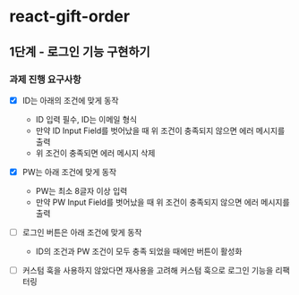 # react-gift-order

## 1단계 - 로그인 기능 구현하기

### 과제 진행 요구사항

- [x] ID는 아래의 조건에 맞게 동작  
  - ID 입력 필수, ID는 이메일 형식  
  - 만약 ID Input Field를 벗어났을 때 위 조건이 충족되지 않으면 에러 메시지를 출력  
  - 위 조건이 충족되면 에러 메시지 삭제

- [x] PW는 아래 조건에 맞게 동작  
  - PW는 최소 8글자 이상 입력  
  - 만약 PW Input Field를 벗어났을 때 위 조건이 충족되지 않으면 에러 메시지를 출력

- [ ] 로그인 버튼은 아래 조건에 맞게 동작  
  - ID의 조건과 PW 조건이 모두 충족 되었을 때에만 버튼이 활성화

- [ ] 커스텀 훅을 사용하지 않았다면 재사용을 고려해 커스텀 훅으로 로그인 기능을 리팩터링